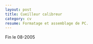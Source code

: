 ```yaml
---
layout: post
title: Cueilleur calibreur
category: cv
resume: Formatage et assemblage de PC.
---
```

Fin le 08-2005